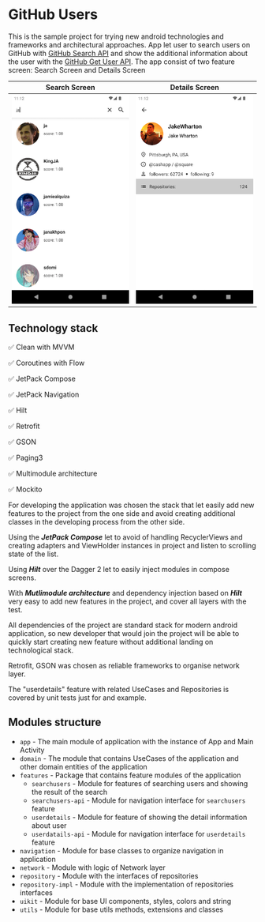 [imageDetails]: ./screens/screenDetails.png "Screen Details"
[imageList]: ./screens/screenList.png "Screen List"

GitHub Users
============

This is the sample project for trying new android technologies and frameworks and architectural approaches.
App let user to search users on GitHub with [GitHub Search API](https://docs.github.com/en/rest/reference/search#search-users) and show the additional information about the user with the [GitHub Get User API](https://docs.github.com/en/rest/users/users#get-a-user).
The app consist of two feature screen: Search Screen and Details Screen

| Search Screen            |        Details Screen            |
|--------------------------|----------------------------------|
|![Screen List][imageList] |  ![Screen Details][imageDetails] |


Technology stack
----------------
✅ Clean with MVVM

✅ Coroutines with Flow

✅ JetPack Compose

✅ JetPack Navigation

✅ Hilt

✅ Retrofit

✅ GSON

✅ Paging3

✅ Multimodule architecture

✅ Mockito

For developing the application was chosen the stack that let easily add new features to the project from the one side and avoid creating additional classes in the developing process from the other side.

Using the ***JetPack Compose*** let to avoid of handling RecyclerViews and creating adapters and ViewHolder instances in project and listen to scrolling state of the list.

Using ***Hilt*** over the Dagger 2 let to easily inject modules in compose screens.

With ***Mutlimodule architecture*** and dependency injection based on ***Hilt*** very easy to add new features in the project, and cover all layers with the test. 

All dependencies of the project are standard stack for modern android application, so new developer that would join the project will be able to quickly start creating new feature without additional landing on technological stack.

Retrofit, GSON was chosen as reliable frameworks to organise network layer.

The "userdetails" feature with related UseCases and Repositories is covered by unit tests just for and example.

Modules structure
-----------------
- ```app``` - The main module of application with the instance of App and Main Activity
- ```domain``` - The module that contains UseCases of the application and other domain entities of the application
- ```features``` - Package that contains feature modules of the application
  - ```searchusers``` - Module for features of searching users and showing the result of the search 
  - ```searchusers-api``` - Module for navigation interface for ```searchusers``` feature
  - ```userdetails``` - Module for feature of showing the detail information about user
  - ```userdatails-api``` - Module for navigation interface for ```userdetails``` feature
- ```navigation``` - Module for base classes to organize navigation in application
- ```network``` - Module with logic of Network layer
- ```repository``` - Module with the interfaces of repositories
- ```repository-impl``` - Module with the implementation of repositories interfaces
- ```uikit``` - Module for base UI components, styles, colors and string
- ```utils``` - Module for base utils methods, extensions and classes 